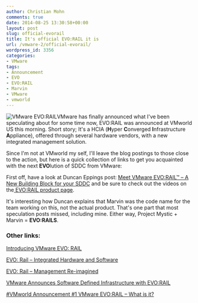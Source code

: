 ```yaml
---
author: Christian Mohn
comments: true
date: 2014-08-25 13:30:58+00:00
layout: post
slug: official-evorail
title: It's official EVO:RAIL it is
url: /vmware-2/official-evorail/
wordpress_id: 3356
categories:
- VMware
tags:
- Announcement
- EVO
- EVO:RAIL
- Marvin
- VMware
- vmworld
---
```


![VMware EVO:RAIL](/img/image18-300x194.png#floatright)VMware has finally announced what I've been speculating about for some time now, EVO:RAIL was announced at VMworld US this morning. Short story; It's a HCIA (**H**yper **C**onverged **I**nfrastructure **A**ppliance), offered through several hardware vendors, with a new integrated management solution.

Since I'm not at VMworld my self, I'll leave the blog postings to those close to the action, but here is a quick collection of links to get you acquainted with the next **EVO**lution of SDDC from VMware:
<!--more-->

First off, have a look at Duncan Eppings post: [Meet VMware EVO:RAIL™ – A New Building Block for your SDDC](http://blogs.vmware.com/tribalknowledge/2014/08/vmworld-2014-vmware-evorail-building-block-software-defined-data-center.html) and be sure to check out the videos on the[ EVO:RAIL product page](http://www.vmware.com/products/evorail/resources.html).

It's interesting how Duncan explains that Marvin was the code name for the team working on this, not the actual product. That's one part that most speculation posts missed, including mine. Either way, Project Mystic + Marvin = **EVO:RAILS**.



### Other links:



[Introducing VMware EVO: RAIL](http://www.vclouds.nl/vmworld-2014-introducing-vmware-evo-rail/)

[EVO: Rail – Integrated Hardware and Software](http://www.wooditwork.com/2014/08/25/evo-rail-integrated-hardware-software/)

[EVO: Rail – Management Re-imagined](http://www.wooditwork.com/2014/08/25/evo-rail-management-re-imagined/)

[VMware Announces Software Defined Infrastructure with EVO:RAIL](http://wahlnetwork.com/2014/08/25/evo-rail/)

[#VMworld Announcement #1 VMware EVO:RAIL – What is it?](http://thesaffageek.co.uk/2014/08/25/vmworld-announcement-1-vmware-evorail-what-is-it/)
